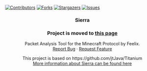 <!-- PROJECT SHIELDS -->
[![Contributors][contributors-shield]][contributors-url]
[![Forks][forks-shield]][forks-url]
[![Stargazers][stars-shield]][stars-url]
[![Issues][issues-shield]][issues-url]

<h3 align="center">Sierra</h3>

<h3 align="center">Project is moved to <a href="https://sierra.rip">this page</a></h3>

<p align="center">
  Packet Analysis Tool for the Minecraft Protocol by Feelix.
  <br />
  <a href="https://github.com/Interlink-Media/Sierra/issues">Report Bug</a>
  ·
  <a href="https://github.com/Interlink-Media/Sierra/issues">Request Feature</a>
</p>

<p align="center">
  This project is based on https://github.com/jtJava/Titanium
  <br>
  <a href="https://sierra.squarecode.de/sierra">More information about Sierra can be found here</a>
</p>

<!-- MARKDOWN LINKS & IMAGES -->
[contributors-shield]: https://img.shields.io/github/contributors/Interlink-Media/Sierra.svg?style=for-the-badge
[contributors-url]: https://github.com/Interlink-Media/Sierra/graphs/contributors
[forks-shield]: https://img.shields.io/github/forks/Interlink-Media/Sierra.svg?style=for-the-badge
[forks-url]: https://github.com/Interlink-Media/Sierra/network/members
[stars-shield]: https://img.shields.io/github/stars/Interlink-Media/Sierra.svg?style=for-the-badge
[stars-url]: https://github.com/Interlink-Media/Sierra/stargazers
[issues-shield]: https://img.shields.io/github/issues/Interlink-Media/Sierra.svg?style=for-the-badge
[issues-url]: https://github.com/Interlink-Media/Sierra/issues
[license-shield]: https://img.shields.io/github/license/Interlink-Media/Sierra.svg?style=for-the-badge
[license-url]: https://github.com/Interlink-Media/Sierra/blob/master/LICENSE.txt
[product-screenshot]: images/screenshot.png
